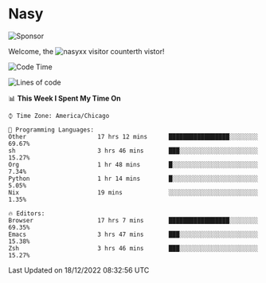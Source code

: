 # Nasy

<!--
<p align="center">
<img height="200" src="https://github-readme-stats.vercel.app/api?username=nasyxx&count_private=true&show_icons=true&theme=dracula&include_all_commits=true"/>
<img height="200" src="https://github-readme-stats.vercel.app/api/top-langs/?username=nasyxx&theme=dracula&hide=html,jupyter+notebook&count_private=true&show_icons=true"/>
</p>

  
----------------
-->

![Sponsor](https://img.shields.io/static/v1.svg?label=Sponsor&message=%E2%9D%A4&logo=GitHub&style=flat&color=pink)
 
Welcome, the ![nasyxx visitor counter](https://count.getloli.com/get/@nasyxx?theme=rule34)th vistor!
 
<!--START_SECTION:waka-->
![Code Time](http://img.shields.io/badge/Code%20Time-2%2C939%20hrs%2025%20mins-blue)

![Lines of code](https://img.shields.io/badge/From%20Hello%20World%20I%27ve%20Written-5%20Million%20lines%20of%20code-blue)

📊 **This Week I Spent My Time On** 

```text
⌚︎ Time Zone: America/Chicago

💬 Programming Languages: 
Other                    17 hrs 12 mins      █████████████████░░░░░░░░   69.67% 
sh                       3 hrs 46 mins       ███░░░░░░░░░░░░░░░░░░░░░░   15.27% 
Org                      1 hr 48 mins        █░░░░░░░░░░░░░░░░░░░░░░░░   7.34% 
Python                   1 hr 14 mins        █░░░░░░░░░░░░░░░░░░░░░░░░   5.05% 
Nix                      19 mins             ░░░░░░░░░░░░░░░░░░░░░░░░░   1.35%

🔥 Editors: 
Browser                  17 hrs 7 mins       █████████████████░░░░░░░░   69.35% 
Emacs                    3 hrs 47 mins       ███░░░░░░░░░░░░░░░░░░░░░░   15.38% 
Zsh                      3 hrs 46 mins       ███░░░░░░░░░░░░░░░░░░░░░░   15.27%

```


 Last Updated on 18/12/2022 08:32:56 UTC
<!--END_SECTION:waka-->

<!-- ![visitors](https://visitor-badge.laobi.icu/badge?page_id=nasyxx.nasyxx) -->
